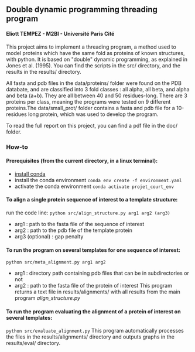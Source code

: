 ## Double dynamic programming threading program
#### Eliott TEMPEZ - M2BI - Université Paris Cité

This project aims to implement a threading program, a method used to model proteins which have the same fold as proteins of known structures, with python. It is based on "double" dynamic programming, as explained in Jones et al. (1995). You can find the scripts in the src/ directory, and the results in the results/ directory.

All fasta and pdb files in the data/proteins/ folder were found on the PDB databate, and are classified into 3 fold classes : all alpha, all beta, and alpha and beta (a+b). They are all between 40 and 50 residues-long. There are 3 proteins per class, meaning the programs were tested on 9 different proteins.The data/small_prot/ folder contains a fasta and pdb file for a 10-residues long protein, which was used to develop the program.

To read the full report on this project, you can find a pdf file in the doc/ folder.


### How-to
#### Prerequisites (from the current directory, in a linux terminal):
* [install conda](https://conda.io/projects/conda/en/latest/user-guide/install/index.html)
* install the conda environment
`conda env create -f environment.yaml`
* activate the conda environment
`conda activate projet_court_env`

#### To align a single protein sequence of interest to a template structure:
run the code line:
`python src/align_structure.py arg1 arg2 (arg3)`
* arg1 : path to the fasta file of the sequence of interest
* arg2 : path to the pdb file of the template protein
* arg3 (optional) : gap penalty

#### To run the program on several templates for one sequence of interest:
`python src/meta_alignment.py arg1 arg2`
* arg1 : directory path containing pdb files that can be in subdirectories or not
* arg2 : path to the fasta file of the protein of interest
This program returns a text file in results/alignments/ with all results from the main program *align_structure.py*

#### To run the program evaluating the alignment of a protein of interest on several templates:
`python src/evaluate_alignment.py`
This program automatically processes the files in the results/alignments/ directory and outputs graphs in the results/eval/ directory.
